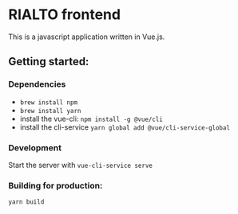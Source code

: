 # RIALTO frontend

This is a javascript application written in Vue.js.


## Getting started:

### Dependencies
  * `brew install npm`
  * `brew install yarn`
  * install the vue-cli: `npm install -g @vue/cli`
  * install the cli-service `yarn global add @vue/cli-service-global`

### Development
Start the server with `vue-cli-service serve`

### Building for production:
```
yarn build
```
